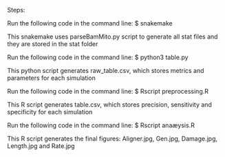 Steps:

Run the following code in the command line:
$ snakemake

This snakemake uses parseBamMito.py script to generate all stat files and they are stored in the stat folder

Run the following code in the command line:
$ python3 table.py

This python script generates raw_table.csv, which stores metrics and parameters for each simulation

Run the following code in the command line:
$ Rscript preprocessing.R

This R script generates table.csv, which stores precision, sensitivity and specificity for each simulation

Run the following code in the command line:
$ Rscript anaæysis.R

This R script generates the final figures: Aligner.jpg, Gen.jpg, Damage.jpg, Length.jpg and Rate.jpg
